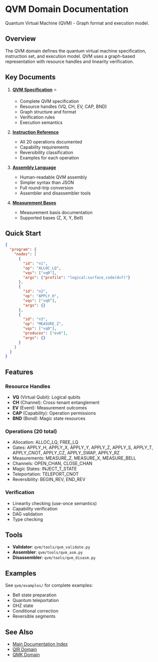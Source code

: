 # QVM Domain Documentation

Quantum Virtual Machine (QVM) - Graph format and execution model.

## Overview

The QVM domain defines the quantum virtual machine specification, instruction set, and execution model. QVM uses a graph-based representation with resource handles and linearity verification.

## Key Documents

1. **[QVM Specification](SPECIFICATION.md)** ⭐
   - Complete QVM specification
   - Resource handles (VQ, CH, EV, CAP, BND)
   - Graph structure and format
   - Verification rules
   - Execution semantics

2. **[Instruction Reference](INSTRUCTION_REFERENCE.md)**
   - All 20 operations documented
   - Capability requirements
   - Reversibility classification
   - Examples for each operation

3. **[Assembly Language](ASSEMBLY_LANGUAGE.md)**
   - Human-readable QVM assembly
   - Simpler syntax than JSON
   - Full round-trip conversion
   - Assembler and disassembler tools

4. **[Measurement Bases](MEASUREMENT_BASES.md)**
   - Measurement basis documentation
   - Supported bases (Z, X, Y, Bell)

## Quick Start

```json
{
  "program": {
    "nodes": [
      {
        "id": "n1",
        "op": "ALLOC_LQ",
        "vqs": ["vq0"],
        "args": {"profile": "logical:surface_code(d=7)"}
      },
      {
        "id": "n2",
        "op": "APPLY_H",
        "vqs": ["vq0"],
        "args": {}
      },
      {
        "id": "n3",
        "op": "MEASURE_Z",
        "vqs": ["vq0"],
        "produces": ["ev0"],
        "args": {}
      }
    ]
  }
}
```

## Features

### Resource Handles
- **VQ** (Virtual Qubit): Logical qubits
- **CH** (Channel): Cross-tenant entanglement
- **EV** (Event): Measurement outcomes
- **CAP** (Capability): Operation permissions
- **BND** (Bond): Magic state resources

### Operations (20 total)
- Allocation: ALLOC_LQ, FREE_LQ
- Gates: APPLY_H, APPLY_X, APPLY_Y, APPLY_Z, APPLY_S, APPLY_T, APPLY_CNOT, APPLY_CZ, APPLY_SWAP, APPLY_RZ
- Measurements: MEASURE_Z, MEASURE_X, MEASURE_BELL
- Channels: OPEN_CHAN, CLOSE_CHAN
- Magic States: INJECT_T_STATE
- Teleportation: TELEPORT_CNOT
- Reversibility: BEGIN_REV, END_REV

### Verification
- Linearity checking (use-once semantics)
- Capability verification
- DAG validation
- Type checking

## Tools

- **Validator**: `qvm/tools/qvm_validate.py`
- **Assembler**: `qvm/tools/qvm_asm.py`
- **Disassembler**: `qvm/tools/qvm_disasm.py`

## Examples

See `qvm/examples/` for complete examples:
- Bell state preparation
- Quantum teleportation
- GHZ state
- Conditional correction
- Reversible segments

## See Also

- [Main Documentation Index](../INDEX.md)
- [QIR Domain](../qir/)
- [QMK Domain](../qmk/)
